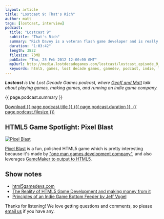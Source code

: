 ```yaml
---
layout: article
title: "Lostcast 9: That's Rich"
author: matt
tags: [lostcast, interview]
podcast:
  title: "Lostcast 9"
  subtitle: "That's Rich"
  summary: "Rich Davey is a veteran flash game developer and is really excited about HTML5. Let's talk it out!"
  duration: "1:03:42"
  length: 3822
  filesize: 73MB
  pubDate: "Thu, 23 Feb 2012 12:00:00 GMT"
  mp3url: http://media.lostdecadegames.com/lostcast/lostcast_episode_9_thats_rich.mp3
  keywords: html5, games, lost decade games, gamedev, podcast, indie, lostcast
---
```

_**Lostcast** is the Lost Decade Games podcast, where [Geoff and Matt](/about/) talk about playing games, making games, and running an indie game company._

{{ page.podcast.summary }}

<a class="download-podcast" href="{{ page.podcast.mp3url }}">
	Download {{ page.podcast.title }} ({{ page.podcast.duration }}, {{ page.podcast.filesize }})
</a>

## HTML5 Game Spotlight: Pixel Blast

<div class="full-frame">
	<a href="http://cryset.co.uk/home/p/playgame.php?id=61">
		<img alt="Pixel Blast" src="/media/images/posts/spotlights/pixel_blast.png">
	</a>
</div>

[Pixel Blast](http://cryset.co.uk/home/p/playgame.php?id=61) is a fun, polished HTML5 game which is pretty interesting because it's made by ["one man games development company"](http://nocturnegames.webs.com/), and also leverages [GameMaker to output to HTML5](http://www.yoyogames.com/gamemaker/html5).

## Show notes

* [html5gamedevs.com][1]
* [The Reality of HTML5 Game Development and making money from it][2]
* [Principles of an Indie Game Bottom Feeder by Jeff Vogel][3]

Thanks for listening! We love getting questions and comments, so please [email us](mailto:hello@lostdecadegames.com) if you have any.

[1]: http://www.html5gamedevs.com/
[2]: http://www.photonstorm.com/archives/2759/the-reality-of-html5-game-development-and-making-money-from-it
[3]: http://www.gamasutra.com/view/feature/6698/principles_of_an_indie_game_bottom_.php
